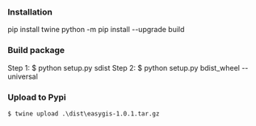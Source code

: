 ### Installation
pip install twine
python -m pip install --upgrade build

### Build package
Step 1: 
    $ python setup.py sdist
Step 2:
    $ python setup.py bdist_wheel --universal

### Upload to Pypi
    $ twine upload .\dist\easygis-1.0.1.tar.gz